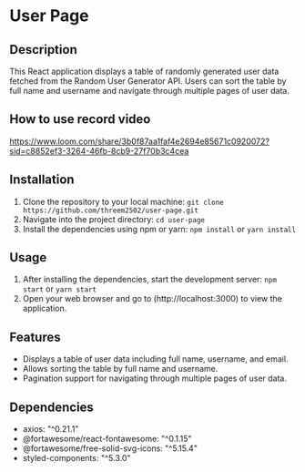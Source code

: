 # User Page


## Description
This React application displays a table of randomly generated user data fetched from the Random User Generator API. Users can sort the table by full name and username and navigate through multiple pages of user data.

## How to use record video
https://www.loom.com/share/3b0f87aa1faf4e2694e85671c0920072?sid=c8852ef3-3264-46fb-8cb9-27f70b3c4cea
## Installation

1. Clone the repository to your local machine:
`git clone https://github.com/threem2502/user-page.git`
2. Navigate into the project directory:
`cd user-page`
3. Install the dependencies using npm or yarn: `npm install` or `yarn install`
## Usage
1. After installing the dependencies, start the development server: `npm start` or `yarn start`
2. Open your web browser and go to (http://localhost:3000) to view the application.

## Features
- Displays a table of user data including full name, username, and email.
- Allows sorting the table by full name and username.
- Pagination support for navigating through multiple pages of user data.

## Dependencies
- axios: "^0.21.1"
- @fortawesome/react-fontawesome: "^0.1.15"
- @fortawesome/free-solid-svg-icons: "^5.15.4"
- styled-components: "^5.3.0"

